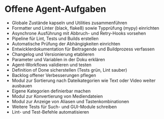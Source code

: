 # Offene Agent-Aufgaben

- Globale Zustände kapseln und Utilities zusammenführen
- Formatter und Linter (black, flake8) sowie Typprüfung (mypy) einrichten
- Asynchrone Ausführung mit Abbruch- und Retry-Hooks vorsehen
- Pipeline für Lint, Tests und Builds erstellen
- Automatische Prüfung der Abhängigkeiten einrichten
- Entwicklerdokumentation für Beitragende und Buildprozess verfassen
- Changelog und Versionierung etablieren
- Parameter und Variablen in der Doku erklären
- Agent-Workflows validieren und testen
- Definition of Done sicherstellen (Tests grün, Lint sauber)
- Backlog offener Verbesserungen pflegen
- Modul zur Sortierung nach Dateikategorien wie Text oder Video weiter ausbauen
- Eigene Kategorien definierbar machen
- Modul zur Konvertierung von Mediendateien
- Modul zur Anzeige von Aliasen und Tastenkombinationen
- Weitere Tests für Such- und GUI-Module schreiben
- Lint- und Test-Befehle automatisieren
